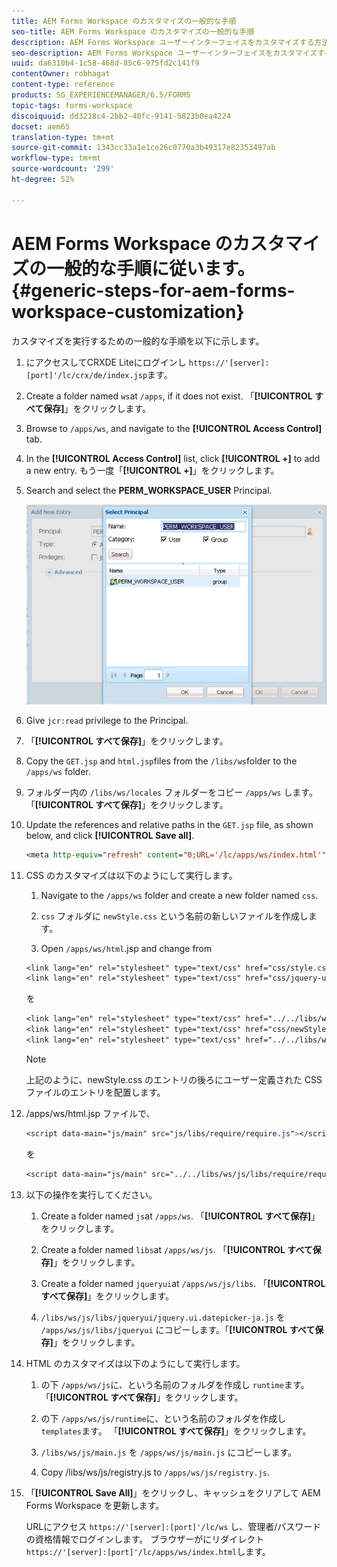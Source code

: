 ```yaml
---
title: AEM Forms Workspace のカスタマイズの一般的な手順
seo-title: AEM Forms Workspace のカスタマイズの一般的な手順
description: AEM Forms Workspace ユーザーインターフェイスをカスタマイズする方法。
seo-description: AEM Forms Workspace ユーザーインターフェイスをカスタマイズする方法。
uuid: da6310b4-1c58-468d-85c6-975fd2c141f9
contentOwner: robhagat
content-type: reference
products: SG_EXPERIENCEMANAGER/6.5/FORMS
topic-tags: forms-workspace
discoiquuid: dd3218c4-2bb2-40fc-9141-5823b0ea4224
docset: aem65
translation-type: tm+mt
source-git-commit: 1343cc33a1e1ce26c0770a3b49317e82353497ab
workflow-type: tm+mt
source-wordcount: '299'
ht-degree: 52%

---
```



# AEM Forms Workspace のカスタマイズの一般的な手順に従います。{#generic-steps-for-aem-forms-workspace-customization}

カスタマイズを実行するための一般的な手順を以下に示します。

1. にアクセスしてCRXDE Liteにログインし `https://'[server]:[port]'/lc/crx/de/index.jsp`ます。
1. Create a folder named `ws`at `/apps`, if it does not exist. 「**[!UICONTROL すべて保存]**」をクリックします。
1. Browse to `/apps/ws`, and navigate to the **[!UICONTROL Access Control]** tab.
1. In the **[!UICONTROL Access Control]** list, click **[!UICONTROL +]** to add a new entry. もう一度「**[!UICONTROL +]**」をクリックします。
1. Search and select the **PERM_WORKSPACE_USER** Principal.

   ![HTML Workspace をカスタマイズするための汎用手順の一部として PERM_WORKSPACE_USER プリンシパルを選択します](assets/perm_workspace_user.png)

1. Give `jcr:read` privilege to the Principal.
1. 「**[!UICONTROL すべて保存]**」をクリックします。
1. Copy the `GET.jsp` and `html.jsp`files from the `/libs/ws`folder to the `/apps/ws` folder.
1. フォルダー内の `/libs/ws/locales` フォルダーをコピー `/apps/ws` します。 「**[!UICONTROL すべて保存]**」をクリックします。
1. Update the references and relative paths in the `GET.jsp` file, as shown below, and click **[!UICONTROL Save all]**.

   ```jsp
   <meta http-equiv="refresh" content="0;URL='/lc/apps/ws/index.html'" />
   ```

1. CSS のカスタマイズは以下のようにして実行します。

   1. Navigate to the `/apps/ws` folder and create a new folder named `css`.

   1. `css` フォルダに `newStyle.css` という名前の新しいファイルを作成します。

   1. Open `/apps/ws/html`.jsp and change from

   ```css
   <link lang="en" rel="stylesheet" type="text/css" href="css/style.css" />
   <link lang="en" rel="stylesheet" type="text/css" href="css/jquery-ui.css"/>
   ```

   を

   ```css
   <link lang="en" rel="stylesheet" type="text/css" href="../../libs/ws/css/style.css" />
   <link lang="en" rel="stylesheet" type="text/css" href="css/newStyle.css" />
   <link lang="en" rel="stylesheet" type="text/css" href="../../libs/ws/css/jquery-ui.css"/>
   ```

   >[!NOTE]
   >
   >上記のように、newStyle.css のエントリの後ろにユーザー定義された CSS ファイルのエントリを配置します。

1. /apps/ws/html.jsp ファイルで、

   ```css
   <script data-main="js/main" src="js/libs/require/require.js"></script>
   ```

   を

   ```css
   <script data-main="js/main" src="../../libs/ws/js/libs/require/require.js"></script>
   ```

1. 以下の操作を実行してください。

   1. Create a folder named `js`at `/apps/ws`. 「**[!UICONTROL すべて保存]**」をクリックします。

   1. Create a folder named `libs`at `/apps/ws/js`. 「**[!UICONTROL すべて保存]**」をクリックします。

   1. Create a folder named `jqueryui`at `/apps/ws/js/libs`. 「**[!UICONTROL すべて保存]**」をクリックします。

   1. `/libs/ws/js/libs/jqueryui/jquery.ui.datepicker-ja.js` を `/apps/ws/js/libs/jqueryui` にコピーします。「**[!UICONTROL すべて保存]**」をクリックします。

1. HTML のカスタマイズは以下のようにして実行します。

   1. の下 `/apps/ws/js`に、という名前のフォルダを作成し `runtime`ます。 「**[!UICONTROL すべて保存]**」をクリックします。

   1. の下 `/apps/ws/js/runtime`に、という名前のフォルダを作成し `templates`ます。 「**[!UICONTROL すべて保存]**」をクリックします。

   1. `/libs/ws/js/main.js` を `/apps/ws/js/main.js` にコピーします。

   1. Copy /libs/ws/js/registry.js to `/apps/ws/js/registry.js`.

1. 「**[!UICONTROL Save All]**」をクリックし、キャッシュをクリアして AEM Forms Workspace を更新します。

   URLにアクセス `https://'[server]:[port]'/lc/ws` し、管理者/パスワードの資格情報でログインします。 ブラウザーがにリダイレクト `https://'[server]:[port]'/lc/apps/ws/index.html`します。
